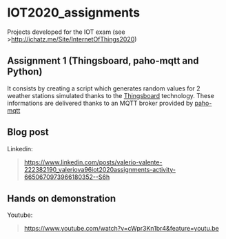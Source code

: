 # IOT2020_assignments

Projects developed for the IOT exam (see >http://ichatz.me/Site/InternetOfThings2020)

## Assignment 1 (Thingsboard, paho-mqtt and Python)

It consists by creating a script which generates random values for 2 weather stations
simulated thanks to the [Thingsboard](https://thingsboard.io) technology. These informations are delivered thanks to an MQTT broker provided by [paho-mqtt](https://www.eclipse.org/paho/)

## Blog post

Linkedin: 
>https://www.linkedin.com/posts/valerio-valente-222382190_valeriova96iot2020assignments-activity-6650670973966180352--S6h

## Hands on demonstration

Youtube:
>https://www.youtube.com/watch?v=cWpr3Kn1br4&feature=youtu.be
